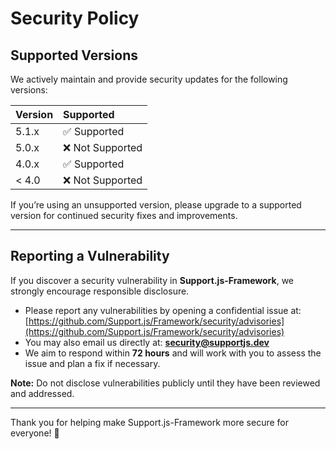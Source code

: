 # Security Policy

## Supported Versions

We actively maintain and provide security updates for the following versions:

| Version | Supported          |
|:---------|:--------------------|
| 5.1.x   | ✅ Supported         |
| 5.0.x   | ❌ Not Supported     |
| 4.0.x   | ✅ Supported         |
| < 4.0   | ❌ Not Supported     |

If you’re using an unsupported version, please upgrade to a supported version for continued security fixes and improvements.

---

## Reporting a Vulnerability

If you discover a security vulnerability in **Support.js-Framework**, we strongly encourage responsible disclosure.

- Please report any vulnerabilities by opening a confidential issue at: [https://github.com/Support.js/Framework/security/advisories](https://github.com/Support.js/Framework/security/advisories)
- You may also email us directly at: **security@supportjs.dev**
- We aim to respond within **72 hours** and will work with you to assess the issue and plan a fix if necessary.

**Note:** Do not disclose vulnerabilities publicly until they have been reviewed and addressed.

---

Thank you for helping make Support.js-Framework more secure for everyone! 🚀

